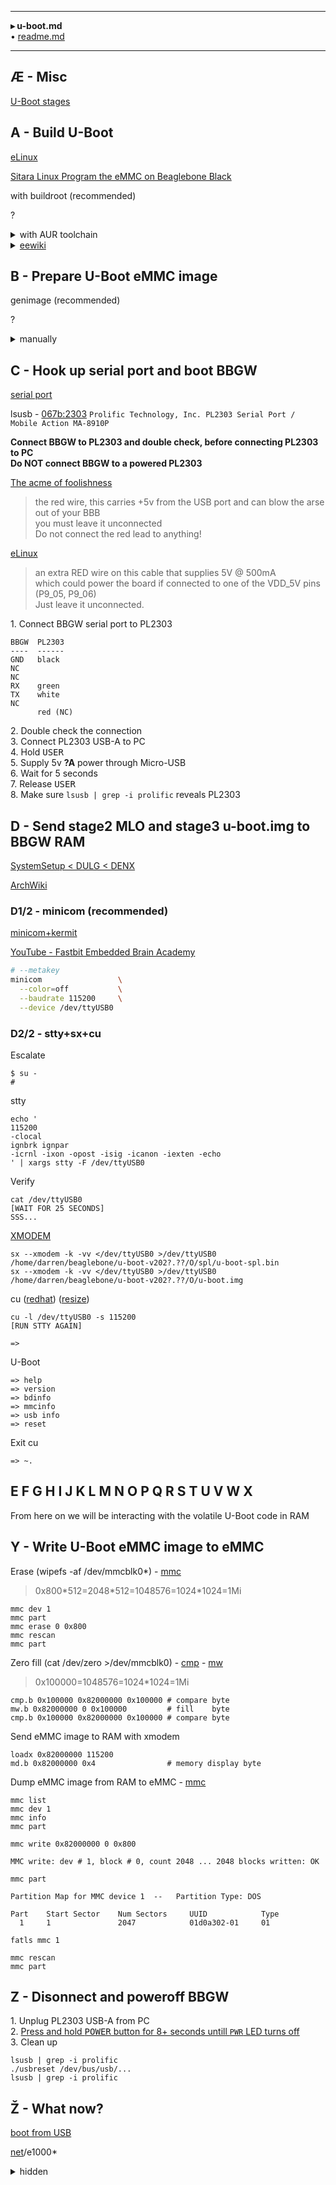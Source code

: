 <!-- u-boot.md -->

---

**&#9656; u-boot.md**\
&bullet; [readme.md](https://github.com/Un1Gfn/beaglebone)

---

## &AElig; - Misc

[U-Boot stages](https://elinux.org/Panda_How_to_MLO_%26_u-boot#Introduction)

## A - Build U-Boot

[eLinux](https://elinux.org/Building_for_BeagleBone)

[Sitara Linux Program the eMMC on Beaglebone Black](https://web.archive.org/web/https://processors.wiki.ti.com/index.php/Sitara_Linux_Program_the_eMMC_on_Beaglebone_Black)

with buildroot (recommended)

?

<details><summary>with AUR toolchain</summary>

1&period; Toolchain [arm-linux-gnueabihf-gcc](https://aur.archlinux.org/packages/arm-linux-gnueabihf-gcc/)\

    cd ~/beaglebone
    source ~/proxy.bashrc
    yay -Syu --gpg "$(realpath gpg_proxy.sh)" arm-linux-gnueabihf-glibc-headers
    yay -Syu --gpg "$(realpath gpg_proxy.sh)" arm-linux-gnueabihf-gcc-stage2
    yay -Syu --gpg "$(realpath gpg_proxy.sh)" arm-linux-gnueabihf-gcc

2&period; Download tarball from [nginx](https://ftp.denx.de/pub/u-boot/) or [GitLab tags](https://source.denx.de/u-boot/u-boot/-/tags)

[Verify a signature](https://wiki.archlinux.org/title/GnuPG#Verify_a_signature)

    gpg --verify u-boot-202?.??.tar.bz2.sig u-boot-202?.??.tar.bz2

[Searching and receiving keys](https://wiki.archlinux.org/title/GnuPG#Searching_and_receiving_keys)

    gpg --search-key --keyserver-options "http-proxy=http://127.0.0.1:8080" 1A3C7F70E08FAB1707809BBF147C39FF9634B72C
    gpg --recv-keys --keyserver-options "http-proxy=http://127.0.0.1:8080" 1A3C7F70E08FAB1707809BBF147C39FF9634B72C

3&period; Extract to `u-boot-v202?.??/`\
4&period; Build

    cd u-boot-v202?.??/
    export CROSS_COMPILE='arm-linux-gnueabihf-'
    export KBUILD_OUTPUT='O'
    make -j3 am335x_boneblack_vboot_defconfig
    make -j3 all
    sudo cp -v O/MLO O/u-boot.img O/spl/u-boot-spl.bin ~root/

Output dir `u-boot-v202?.??/O/`

</details>

<!-- [eewiki](https://www.digikey.com/eewiki/display/linuxonarm/BeagleBone+Black#BeagleBoneBlack-Bootloader:U-Boot) -->
<details><summary><a href="https://www.digikey.com/eewiki/display/linuxonarm/BeagleBone+Black#BeagleBoneBlack-Bootloader:U-Boot">eewiki</a></summary>

```bash
wget https://gitlab.denx.de/u-boot/u-boot/-/archive/v2019.04/u-boot-v2019.04.tar.bz2
md5 10218bf500cd36894722df95aeb15c91

patch --verbose -p1 < ../0001-am335x_evm-uEnv.txt-bootz-n-fixes.patch
patch --verbose -p1 < ../0002-U-Boot-BeagleBone-Cape-Manager.patch
export CROSS_COMPILE='arm-linux-gnueabihf-'
export KBUILD_OUTPUT='O'
make -j3 am335x_evm_defconfig
make -j3 all
```

</details>

## B - Prepare U-Boot eMMC image

genimage (recommended)

?

<details><summary>manually</summary>

Escalate

```
$ su -
#
```

Zero fill (e.g. 1MiB)

    cd /tmp
    dd if=/dev/zero of=emmc.img bs=1 count=$((1024*1024))
    fdisk -l emmc.img

Loop

    losetup -l -a
    losetup -f --show -L -P -v emmc.img
    losetup -l -a
    fdisk -l /dev/loop0

Partition

    fdisk /dev/loop0
    o
    n p 1 1 2047
    t 1 a
    w

Format
<!-- <div></div> -->

    lsblk -f
    mkfs.fat -v /dev/loop0p1

Write

    mkdir  /tmp/mnt
    mount -v /dev/loop0p1 /tmp/mnt
    cp -v ~/MLO /tmp/mnt
    sync
    cp -v ~/u-boot.img /tmp/mnt
    sync
    umount -v /tmp/mnt
    rmdir -v /tmp/mnt

Cleanup

    losetup -l -a
    losetup -D
    losetup -l -a
    mv -v emmc.img ~/

</details>

## C - Hook up serial port and boot BBGW

[serial port](https://elinux.org/BeagleBone/Serial_Port)

lsusb - [067b:2303](https://linux-hardware.org/?id=usb:067b-2303) `Prolific Technology, Inc. PL2303 Serial Port / Mobile Action MA-8910P`

**Connect BBGW to PL2303 and double check, before connecting PL2303 to PC**\
**Do NOT connect BBGW to a powered PL2303**

[The acme of foolishness](https://dave.cheney.net/2013/09/22/two-point-five-ways-to-access-the-serial-console-on-your-beaglebone-black)
>the red wire, this carries +5v from the USB port and can blow the arse out of your BBB\
>you must leave it unconnected\
>Do not connect the red lead to anything!

[eLinux](https://elinux.org/Beagleboard:BeagleBone_Black_Serial)
>an extra RED wire on this cable that supplies 5V @ 500mA\
>which could power the board if connected to one of the VDD_5V pins (P9_05, P9_06)\
>Just leave it unconnected.

1&period; Connect BBGW serial port to PL2303

    BBGW  PL2303
    ----  ------
    GND   black
    NC
    NC
    RX    green
    TX    white
    NC
          red (NC)

2&period; Double check the connection\
3&period; Connect PL2303 USB-A to PC\
4&period; Hold <kbd>USER</kbd>\
5&period; Supply 5v **?A** power through Micro-USB\
6&period; Wait for 5 seconds\
7&period; Release <kbd>USER</kbd>\
8&period; Make sure `lsusb | grep -i prolific` reveals PL2303

## D - Send stage2 MLO and stage3 u-boot.img to BBGW RAM

[SystemSetup &lt; DULG &lt; DENX](https://www.denx.de/wiki/view/DULG/SystemSetup)

[ArchWiki](https://wiki.archlinux.org/title/Working_with_the_serial_console)

### D1/2 - minicom (recommended)

[minicom+kermit](https://lists.denx.de/pipermail/u-boot/2003-June/001527.html)

[YouTube - Fastbit Embedded Brain Academy](https://youtu.be/3y1LMNPoaJI)

```bash
# --metakey
minicom                 \
  --color=off           \
  --baudrate 115200     \
  --device /dev/ttyUSB0
```

### D2/2 - stty+sx+cu

Escalate

    $ su -
    # 

stty

    echo '
    115200
    -clocal
    ignbrk ignpar
    -icrnl -ixon -opost -isig -icanon -iexten -echo
    ' | xargs stty -F /dev/ttyUSB0

Verify

    cat /dev/ttyUSB0
    [WAIT FOR 25 SECONDS]
    SSS...

[XMODEM](http://e2e.ti.com/support/processors/f/791/t/803163?Linux-AM3358-Serial-transfer-of-files)

    sx --xmodem -k -vv </dev/ttyUSB0 >/dev/ttyUSB0 /home/darren/beaglebone/u-boot-v202?.??/O/spl/u-boot-spl.bin
    sx --xmodem -k -vv </dev/ttyUSB0 >/dev/ttyUSB0 /home/darren/beaglebone/u-boot-v202?.??/O/u-boot.img

cu ([redhat](https://access.redhat.com/solutions/209663)) ([resize](https://wiki.archlinux.org/index.php/Working_with_the_serial_console#Troubleshooting))

    cu -l /dev/ttyUSB0 -s 115200
    [RUN STTY AGAIN]

    => 

U-Boot

    => help
    => version
    => bdinfo
    => mmcinfo
    => usb info
    => reset

Exit cu

```
=> ~.

```

## E F G H I J K L M N O P Q R S T U V W X

From here on we will be interacting with the volatile U-Boot code in RAM

## Y - Write U-Boot eMMC image to eMMC

Erase (wipefs -af /dev/mmcblk0\*) - [mmc](https://www.denx.de/wiki/view/DULG/UBootCmdGroupMMC)
>0x800\*512=2048\*512=1048576=1024\*1024=1Mi

    mmc dev 1
    mmc part
    mmc erase 0 0x800
    mmc rescan
    mmc part

Zero fill (cat /dev/zero >/dev/mmcblk0) -
[cmp](https://www.denx.de/wiki/view/DULG/UBootCmdGroupMemory#Section_5.9.2.3.) -
[mw](https://www.denx.de/wiki/view/DULG/UBootCmdGroupMemory#Section_5.9.2.8.)
>0x100000=1048576=1024\*1024=1Mi

    cmp.b 0x100000 0x82000000 0x100000 # compare byte
    mw.b 0x82000000 0 0x100000         # fill    byte
    cmp.b 0x100000 0x82000000 0x100000 # compare byte

Send eMMC image to RAM with xmodem

    loadx 0x82000000 115200
    md.b 0x82000000 0x4                # memory display byte

Dump eMMC image from RAM to eMMC - [mmc](https://www.denx.de/wiki/view/DULG/UBootCmdGroupMMC)

```
mmc list
mmc dev 1
mmc info
mmc part

mmc write 0x82000000 0 0x800

MMC write: dev # 1, block # 0, count 2048 ... 2048 blocks written: OK

mmc part

Partition Map for MMC device 1  --   Partition Type: DOS

Part    Start Sector    Num Sectors     UUID            Type
  1     1               2047            01d0a302-01     01

fatls mmc 1

mmc rescan
mmc part
```

## Z - Disonnect and poweroff BBGW

1&period; Unplug PL2303 USB-A from PC\
2&period; [Press and hold <kbd>POWER</kbd> button for 8+ seconds untill `PWR` LED turns off](https://github.com/beagleboard/beaglebone-black/wiki/System-Reference-Manual#power-button)\
3&period; Clean up

    lsusb | grep -i prolific
    ./usbreset /dev/bus/usb/...
    lsusb | grep -i prolific

<!-- https://en.wikipedia.org/wiki/List_of_Latin-script_letters -->
## &Zcaron; - What now?

[boot from USB](https://stackoverflow.com/questions/30488942/how-to-boot-linux-kernel-from-u-boot)

[net](https://source.denx.de/u-boot/u-boot/-/tree/master/drivers/net)/e1000\*

<details><summary>hidden</summary>

Example serial port setup that works

stty -aF /dev/ttyUSB0
```
speed 115200 baud; rows 0; columns 0; line = 0;
intr = ^C; quit = ^\; erase = ^?; kill = ^U; eof = ^D; eol = <undef>; eol2 = <undef>; swtch = <undef>; start = ^Q; stop = ^S;
susp = ^Z; rprnt = ^R; werase = ^W; lnext = ^V; discard = ^O; min = 1; time = 0;
-parenb -parodd -cmspar cs8 hupcl -cstopb cread -clocal -crtscts
ignbrk -brkint ignpar -parmrk -inpck -istrip -inlcr -igncr -icrnl -ixon -ixoff -iuclc -ixany -imaxbel -iutf8
-opost -olcuc -ocrnl onlcr -onocr -onlret -ofill -ofdel nl0 cr0 tab0 bs0 vt0 ff0
-isig -icanon -iexten -echo echoe echok -echonl -noflsh -xcase -tostop -echoprt echoctl echoke -flusho -extproc
```

Run u-boot on BeagleBone [(kermit)](http://www.kermitproject.org/) [<sup>O</sup>](https://www.denx.de/wiki/view/DULG/SystemSetup#Section_4.3.)

* Launch ckermit

```
$ su -
# ckermit
C-Kermit>set port /dev/ttyUSB0
C-Kermit>set speed 115200
C-Kermit>set handshake none
C-Kermit>set flow-control none
C-Kermit>set serial 8n1
C-Kermit>connect
[Wait for CCC]
<Ctrl-\> <C>
```

* Send `u-boot-spl.bin` and `u-boot.img`

```
C-Kermit>set protocol xmodem
C-Kermit>set send timeout 90 fixed
C-Kermit>set retry 0
C-Kermit>send /home/darren/beaglebone/u-boot-v202?.??/O/spl/u-boot-spl.bin
C-Kermit>send /home/darren/beaglebone/u-boot-v202?.??/O/u-boot.img
C-Kermit>connect

=> 
```

Misc

```
https://gitlab.denx.de/u-boot/u-boot
Building the Software:
======================

http://infocenter.arm.com/help/index.jsp?topic=/com.arm.doc.set.boards/index.html
./tools/genboardscfg.py -j 3

gitclear

make -j3 vexpress_ca9x4_defconfig

git check-ignore * | xargs file
file * spl/* | grep -v -F -e ASCII -e directory | less -S

find .                      \
-type  f                 -a \
\(                          \
  -iname \*dtb           -o \
  -iname \*bin           -o \
  -iname \*img           -o \
  -iname \*spl           -o \
  -iname \*spl\*bin\*    -o \
  -iname \*spl\*dtb\*    -o \
  -iname \*spl\*img\*    -o \
  -iname \*u-boot        -o \
  -iname \*u-boot\*bin\* -o \
  -iname \*u-boot\*dtb\* -o \
  -iname \*u-boot\*img\* -o \
  -iname mlo\*              \
\)

https://dev.to/rulyrudel/how-to-execute-u-boot-on-qemu-system-arm-2b22
k=./O/u-boot
qemu-system-arm \
  -machine vexpress-a9 \
  -nographic \
  -no-reboot \
  -kernel "$k"

Monitor Commands - Overview:
============================


https://www.qemu.org/docs/master/qemu-doc.html#index-Ctrl_002da-x
Ctrl-a x


https://wiki.archlinux.org/index.php/Working_with_the_serial_console

https://stackoverflow.com/questions/38279621/how-to-send-boot-files-over-uart

http://www.denx.de/wiki/view/DULG/SystemSetup#Section_4.3

http://www.kermitproject.org/onlinebooks/usingckermit3e.pdf
Page 64(74)
8 data bits, No parity, 1 stop bit (8N1)
"SET SERIAL 8N1" == "SET PARITY NONE, SET STOP-BITS 1, SET TERM BYTE 8"


set line /dev/ttyUSB0
set carrier-watch off


robust
set file type bin
set file name lit
set rec pack 1000
set send pack 1000
set window 5


RNDIS

IP & mask

sudo cat /proc/tty/driver/serial

cu \
  --line /dev/ttyUSB0 \
  --parity=none \
  --speed=115200 \
  --debug all \
```

</details>
